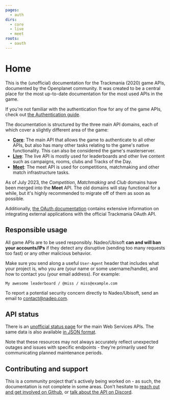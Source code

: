 ```yaml
---
pages:
  - auth
dirs:
  - core
  - live
  - meet
roots:
  - oauth
---
```


# Home

This is the (unofficial) documentation for the Trackmania (2020) game APIs, documented by the Openplanet community. It was created to be a central place for the most up-to-date documentation for the most used APIs in the game.

If you're not familiar with the authentication flow for any of the game APIs, check out [the Authentication guide](/auth).

The documentation is structured by the three main API domains, each of which cover a slightly different area of the game:

- [**Core**](/core): The main API that allows the game to authenticate to all other APIs, but also has many other tasks relating to the game's native functionality. This can also be considered the game's masterserver.
- [**Live**](/live): The live API is mostly used for leaderboards and other live content such as campaigns, rooms, clubs and Tracks of the Day.
- [**Meet**](/meet): The meet API is used for competitions, matchmaking and other match infrastructure tasks.

As of July 2023, the _Competition_, _Matchmaking_ and _Club_ domains have been merged into the **Meet** API. The old domains will stay functional for a while, but it's highly recommended to migrate off of them as soon as possible.

Additionally, [the OAuth documentation](/oauth/summary) contains extensive information on integrating external applications with the official Trackmania OAuth API.

## Responsible usage

All game APIs are to be used responsibly. Nadeo/Ubisoft **can and will ban your accounts/IPs** if they detect any disruptive (sending too many requests too fast) or any other malicious behavior.

Make sure you send along a useful `User-Agent` header that includes what your project is, who you are (your name or some username/handle), and how to contact you (your email address). For example:

```plain
My awesome leaderboard / @miss / miss@example.com
```

To report a potential security concern directly to Nadeo/Ubisoft, send an email to <contact@nadeo.com>.

## API status

There is an [unofficial status page](https://trackmania-status.cdn.ubi.com/status.html) for the main Web Services APIs. The same data is also available [in JSON format](https://trackmania-status.cdn.ubi.com/status.json).

Note that these resources may not always accurately reflect unexpected outages and issues with specific endpoints - they're primarily used for communicating planned maintenance periods.

## Contributing and support

This is a community project that's actively being worked on - as such, the documentation is not complete in some areas. Don't hesitate to [reach out and get involved on Github](https://github.com/openplanet-nl/nadeoapi-docs), or [talk about the API on Discord](https://openplanet.dev/link/discord).
